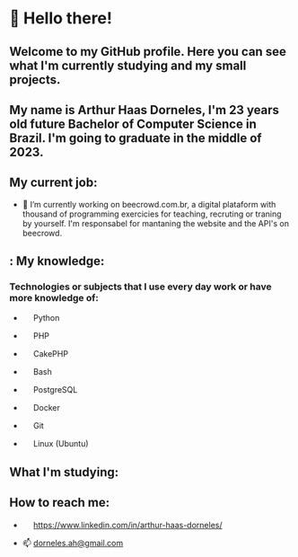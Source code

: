 # 👋 Hello there!

## Welcome to my GitHub profile. Here you can see what I'm currently studying and my small projects.

## My name is Arthur Haas Dorneles, I'm 23 years old future Bachelor of Computer Science in Brazil. I'm going to graduate in the middle of 2023.

## My current job:

- 🔭 I’m currently working on beecrowd.com.br, a digital plataform with thousand of programming exercicies for teaching, recruting or traning by yourself. I'm responsabel for mantaning the website and the API's on beecrowd.

## : My knowledge:

### Technologies or subjects that I use every day work or have more knowledge of:

- <img style="height:15px" src="https://cdn.jsdelivr.net/gh/devicons/devicon/icons/python/python-original.svg" /> Python

- <img style="height:15px" src="https://cdn.jsdelivr.net/gh/devicons/devicon/icons/php/php-plain.svg" /> PHP

- <img style="height:15px" src="https://cdn.jsdelivr.net/gh/devicons/devicon/icons/cakephp/cakephp-original.svg" /> CakePHP

- <img style="height:15px" style="height:15px" src="https://cdn.jsdelivr.net/gh/devicons/devicon/icons/bash/bash-original.svg" /> Bash

- <img style="height:15px" src="https://cdn.jsdelivr.net/gh/devicons/devicon/icons/postgresql/postgresql-plain.svg" /> PostgreSQL

- <img style="height:15px" src="https://cdn.jsdelivr.net/gh/devicons/devicon/icons/docker/docker-plain.svg" /> Docker

- <img style="height:15px" src="https://cdn.jsdelivr.net/gh/devicons/devicon/icons/git/git-plain.svg" /> Git

- <img style="height:15px" src="https://cdn.jsdelivr.net/gh/devicons/devicon/icons/linux/linux-plain.svg" /> Linux (Ubuntu)

          
## What I'm studying:

## How to reach me:

- <img style="height:15px" src="https://cdn.jsdelivr.net/gh/devicons/devicon/icons/linkedin/linkedin-original.svg" /> https://www.linkedin.com/in/arthur-haas-dorneles/

- 📫 dorneles.ah@gmail.com

<!--
**DornelesArthur/DornelesArthur** is a ✨ _special_ ✨ repository because its `README.md` (this file) appears on your GitHub profile.

Here are some ideas to get you started:

- 🔭 I’m currently working on ...
- 🌱 I’m currently learning ...
- 👯 I’m looking to collaborate on ...
- 🤔 I’m looking for help with ...
- 💬 Ask me about ...
-  📫 How to reach me: ...
- 😄 Pronouns: ...
- ⚡ Fun fact: ...
-->
